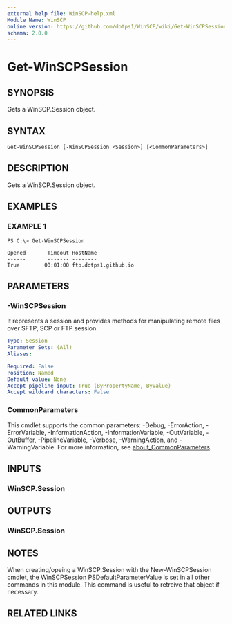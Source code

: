 ```yaml
---
external help file: WinSCP-help.xml
Module Name: WinSCP
online version: https://github.com/dotps1/WinSCP/wiki/Get-WinSCPSession
schema: 2.0.0
---
```


# Get-WinSCPSession

## SYNOPSIS
Gets a WinSCP.Session object.

## SYNTAX

```
Get-WinSCPSession [-WinSCPSession <Session>] [<CommonParameters>]
```

## DESCRIPTION
Gets a WinSCP.Session object.

## EXAMPLES

### EXAMPLE 1
```
PS C:\> Get-WinSCPSession

Opened       Timeout HostName
------       ------- --------
True        00:01:00 ftp.dotps1.github.io
```

## PARAMETERS

### -WinSCPSession
It represents a session and provides methods for manipulating remote files over SFTP, SCP or FTP session.

```yaml
Type: Session
Parameter Sets: (All)
Aliases:

Required: False
Position: Named
Default value: None
Accept pipeline input: True (ByPropertyName, ByValue)
Accept wildcard characters: False
```

### CommonParameters
This cmdlet supports the common parameters: -Debug, -ErrorAction, -ErrorVariable, -InformationAction, -InformationVariable, -OutVariable, -OutBuffer, -PipelineVariable, -Verbose, -WarningAction, and -WarningVariable. For more information, see [about_CommonParameters](http://go.microsoft.com/fwlink/?LinkID=113216).

## INPUTS

### WinSCP.Session

## OUTPUTS

### WinSCP.Session

## NOTES
When creating/opeing a WinSCP.Session with the New-WinSCPSession cmdlet, the WinSCPSession PSDefaultParameterValue is set in all other commands in this module.
This command is useful to retreive that object if necessary.

## RELATED LINKS
